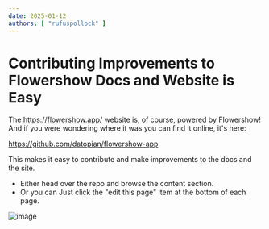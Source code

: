 ```yaml
---
date: 2025-01-12
authors: [ "rufuspollock" ]
---
```


# Contributing Improvements to Flowershow Docs and Website is Easy

The https://flowershow.app/ website is, of course, powered by Flowershow! And if you were wondering where it was you can find it online, it's here:

https://github.com/datopian/flowershow-app

This makes it easy to contribute and make improvements to the docs and the site.

- Either head over the repo and browse the content section.
- Or you can Just click the "edit this page" item at the bottom of each page.

![image](https://github.com/user-attachments/assets/91ecfcb8-877e-4a98-b42d-3b5452159ced)
